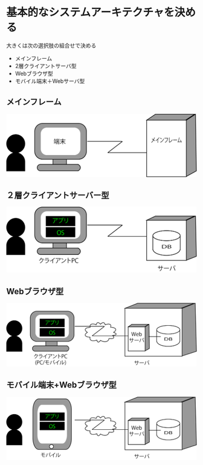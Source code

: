 # 基本的なシステムアーキテクチャを決める

大きくは次の選択肢の組合せで決める

* メインフレーム
* 2層クライアントサーバ型
* Webブラウザ型
* モバイル端末＋Webサーバ型

## メインフレーム

![architecture_00](image/architecture_00.png)

## ２層クライアントサーバー型

![architecture_01](image/architecture_01.png)

## Webブラウザ型

![architecture_02](image/architecture_02.png)

## モバイル端末+Webブラウザ型

![architecture_03](image/architecture_03.png)





